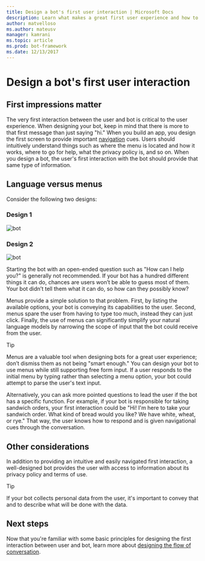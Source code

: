 ```yaml
---
title: Design a bot's first user interaction | Microsoft Docs
description: Learn what makes a great first user experience and how to design your bots for success.  
author: matvelloso
ms.author: mateusv
manager: kamrani
ms.topic: article
ms.prod: bot-framework
ms.date: 12/13/2017
---
```


# Design a bot's first user interaction

## First impressions matter

The very first interaction between the user and bot is critical to the user experience. When designing your bot, keep in mind that there is more to that first message than just saying "hi." When you build an app, you design the first screen to provide important [navigation](bot-service-design-navigation.md) cues. Users should intuitively understand things such as where the menu is located and how it works, where to go for help, what the privacy policy is, and so on. When you design a bot, the user's first interaction with the bot should provide that same type of information. 

## Language versus menus 

Consider the following two designs:

### Design 1

![bot](~/media/bot-service-design-first-interaction/hello1.png)


### Design 2

![bot](~/media/bot-service-design-first-interaction/hello2.png)

Starting the bot with an open-ended question such as "How can I help you?" is generally not recommended. If your bot has a hundred different things it can do, chances are users won’t be able to guess most of them. Your bot didn’t tell them what it can do, so how can they possibly know?

Menus provide a simple solution to that problem. First, by listing the available options, your bot is conveying its capabilities to the user. Second, menus spare the user from having to type too much, instead they can just click. Finally, the use of menus can significantly simplify your natural language models by narrowing the scope of input that the bot could receive from the user. 

> [!TIP]
> Menus are a valuable tool when designing bots for a great user experience; don’t dismiss them as not being "smart enough." 
> You can design your bot to use menus while still supporting free form input. 
> If a user responds to the initial menu by typing rather than selecting a menu option, your bot could attempt to parse the user's text input. 

Alternatively, you can ask more pointed questions to lead the user if the bot has a specific function. For example, if your bot is responsible for taking sandwich orders, your first interaction could be "Hi! I'm here to take your sandwich order. What kind of bread would you like? We have white, wheat, or rye." That way, the user knows how to respond and is given navigational cues through the conversation.

## Other considerations

In addition to providing an intuitive and easily navigated first interaction, 
a well-designed bot provides the user with access to information about its privacy policy and terms of use. 

> [!TIP]
> If your bot collects personal data from the user, it's important to convey that and to describe what will be done with the data.

## Next steps

Now that you're familiar with some basic principles for designing the first interaction between user and bot, 
learn more about [designing the flow of conversation](~/bot-service-design-conversation-flow.md).
